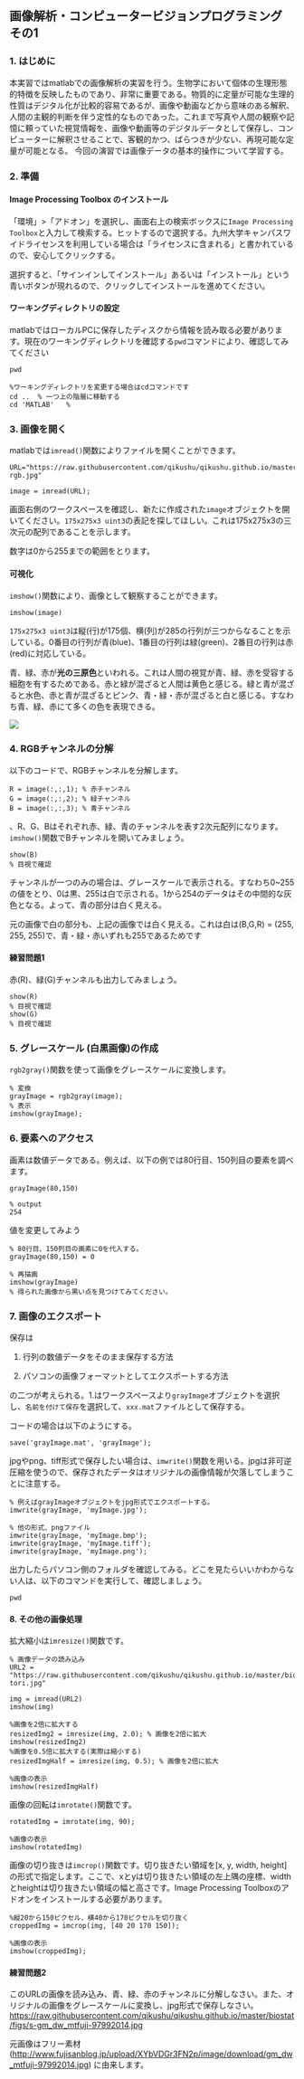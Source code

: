 ## 画像解析・コンピュータービジョンプログラミング その1

### 1. はじめに
本実習ではmatlabでの画像解析の実習を行う。生物学において個体の生理形態的特徴を反映したものであり、非常に重要である。物質的に定量が可能な生理的性質はデジタル化が比較的容易であるが、画像や動画などから意味のある解釈、人間の主観的判断を伴う定性的なものであった。これまで写真や人間の観察や記憶に頼っていた視覚情報を、画像や動画等のデジタルデータとして保存し、コンピューターに解釈させることで、客観的かつ、ばらつきが少ない、再現可能な定量が可能となる。
 今回の演習では画像データの基本的操作について学習する。

### 2. 準備
#### Image Processing Toolbox のインストール
「環境」>「アドオン」を選択し、画面右上の検索ボックスに`Image Processing Toolbox`と入力して検索する。ヒットするので選択する。九州大学キャンパスワイドライセンスを利用している場合は「ライセンスに含まれる」と書かれているので、安心してクリックする。

選択すると、「サインインしてインストール」あるいは「インストール」という青いボタンが現れるので、クリックしてインストールを進めてください。

#### ワーキングディレクトリの設定
matlabではローカルPCに保存したディスクから情報を読み取る必要があります。現在のワーキングディレクトリを確認する`pwd`コマンドにより、確認してみてください

```
pwd
```

```
%ワーキングディレクトリを変更する場合はcdコマンドです
cd ..  % 一つ上の階層に移動する
cd 'MATLAB'   % 
```

### 3. 画像を開く

matlabでは`imread()`関数によりファイルを開くことができます。

```
URL="https://raw.githubusercontent.com/qikushu/qikushu.github.io/master/biostat/figs/s-rgb.jpg"

image = imread(URL);
```
画面右側のワークスペースを確認し、新たに作成された`image`オブジェクトを開いてください。`175x275x3 uint3`の表記を探してほしい。これは175x275x3の三次元の配列であることを示します。

数字は0から255までの範囲をとります。

#### 可視化
`imshow()`関数により、画像として観察することができます。
```
imshow(image)
```
`175x275x3 uint3`は縦(行)が175個、横(列)が285の行列が三つからなることを示している。0番目の行列が青(blue)、1番目の行列は緑(green)、2番目の行列は赤(red)に対応している。

青、緑、赤が**光の三原色**といわれる。これは人間の視覚が青、緑、赤を受容する細胞を有するためである。赤と緑が混ざると人間は黄色と感じる。緑と青が混ざると水色、赤と青が混ざるとピンク、青・緑・赤が混ざると白と感じる。すなわち青、緑、赤にて多くの色を表現できる。

![](s-rgb.jpg)



### 4. RGBチャンネルの分解
以下のコードで、RGBチャンネルを分解します。
```
R = image(:,:,1); % 赤チャンネル
G = image(:,:,2); % 緑チャンネル
B = image(:,:,3); % 青チャンネル
```
、R、G、Bはそれぞれ赤、緑、青のチャンネルを表す2次元配列になります。`imshow()`関数でBチャンネルを開いてみましょう。

```
show(B)
% 目視で確認
```
チャンネルが一つのみの場合は、グレースケールで表示される。すなわち0~255の値をとり、0は黒、255は白で示される。1から254のデータはその中間的な灰色となる。よって、青の部分は白く見える。

元の画像で白の部分も、上記の画像では白く見える。これは白は(B,G,R) = (255, 255, 255)で、青・緑・赤いずれも255であるためです

#### 練習問題1
赤(R)、緑(G)チャンネルも出力してみましょう。
```
show(R)
% 目視で確認
show(G)
% 目視で確認
```

### 5. グレースケール (白黒画像)の作成
`rgb2gray()`関数を使って画像をグレースケールに変換します。

```
% 変換
grayImage = rgb2gray(image);
% 表示
imshow(grayImage);
```


### 6. 要素へのアクセス
画素は数値データである。例えば、以下の例では80行目、150列目の要素を調べます。
```
grayImage(80,150) 

% output
254
```
値を変更してみよう
```
% 80行目、150列目の画素に0を代入する。
grayImage(80,150) = 0  

% 再描画
imshow(grayImage)
% 得られた画像から黒い点を見つけてみてください。
```

### 7. 画像のエクスポート
保存は

1. 行列の数値データをそのまま保存する方法

2. パソコンの画像フォーマットとしてエクスポートする方法

の二つが考えられる。1.はワークスペースより`grayImage`オブジェクトを選択し、`名前を付けて保存`を選択して、`xxx.mat`ファイルとして保存する。

コードの場合は以下のようにする。
```
save('grayImage.mat', 'grayImage');
```

jpgやpng、tiff形式で保存したい場合は、`imwrite()`関数を用いる。jpgは非可逆圧縮を使うので、保存されたデータはオリジナルの画像情報が欠落してしまうことに注意する。
```
% 例えばgrayImageオブジェクトをjpg形式でエクスポートする。
imwrite(grayImage, 'myImage.jpg');

% 他の形式、pngファイル
imwrite(grayImage, 'myImage.bmp');
imwrite(grayImage, 'myImage.tiff');
imwrite(grayImage, 'myImage.png');
```
出力したらパソコン側のフォルダを確認してみる。どこを見たらいいかわからない人は、以下のコマンドを実行して、確認しましょう。

```
pwd
```

#### 8. その他の画像処理
拡大縮小は`imresize()`関数です。
```
% 画像データの読み込み
URL2 = "https://raw.githubusercontent.com/qikushu/qikushu.github.io/master/biostat/figs/s-tori.jpg"

img = imread(URL2)
imshow(img)
```
```
%画像を2倍に拡大する
resizedImg2 = imresize(img, 2.0); % 画像を2倍に拡大
imshow(resizedImg2)
%画像を0.5倍に拡大する(実際は縮小する)
resizedImgHalf = imresize(img, 0.5); % 画像を2倍に拡大

%画像の表示
imshow(resizedImgHalf)
```

画像の回転は`imrotate()`関数です。
```
rotatedImg = imrotate(img, 90);

%画像の表示
imshow(rotatedImg)
```
画像の切り抜きは`imcrop()`関数です。切り抜きたい領域を[x, y, width, height]の形式で指定します。ここで、xとyは切り抜きたい領域の左上隅の座標、widthとheightは切り抜きたい領域の幅と高さです。Image Processing Toolboxのアドオンをインストールする必要があります。

```
%縦20から150ピクセル、横40から170ピクセルを切り抜く
croppedImg = imcrop(img, [40 20 170 150]);

%画像の表示
imshow(croppedImg);
```

#### 練習問題2
このURLの画像を読み込み、青、緑、赤のチャンネルに分解しなさい。また、オリジナルの画像をグレースケールに変換し、jpg形式で保存しなさい。
https://raw.githubusercontent.com/qikushu/qikushu.github.io/master/biostat/figs/s-gm_dw_mtfuji-97992014.jpg

元画像はフリー素材(http://www.fujisanblog.jp/upload/XYbVDGr3FN2p/image/download/gm_dw_mtfuji-97992014.jpg) に由来します。


